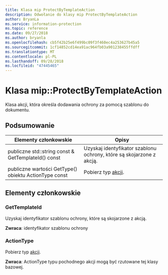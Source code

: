 ```yaml
---
title: Klasa mip ProtectByTemplateAction
description: Odwołanie do klasy mip ProtectByTemplateAction
author: BryanLa
ms.service: information-protection
ms.topic: reference
ms.date: 09/27/2018
ms.author: bryanla
ms.openlocfilehash: cb5f42b25e6f499bc09f3f460ec4a253627b45a5
ms.sourcegitcommit: 1cf14852cd14ea91ac964fb03a901238455ffdff
ms.translationtype: MT
ms.contentlocale: pl-PL
ms.lasthandoff: 09/28/2018
ms.locfileid: "47445465"
---
```

# <a name="class-mipprotectbytemplateaction"></a>Klasa mip::ProtectByTemplateAction 
Klasa akcji, która określa dodawania ochrony za pomocą szablonu do dokumentu.
  
## <a name="summary"></a>Podsumowanie
 Elementy członkowskie                        | Opisy                                
--------------------------------|---------------------------------------------
 publiczne std::string const & GetTemplateId() const  |  Uzyskaj identyfikator szablonu ochrony, które są skojarzone z akcją.
 publiczne wartości GetType() obiektu ActionType const  |  Pobierz typ [akcji](class_mip_action.md).
  
## <a name="members"></a>Elementy członkowskie
  
### <a name="gettemplateid"></a>GetTemplateId
Uzyskaj identyfikator szablonu ochrony, które są skojarzone z akcją.

  
**Zwraca**: identyfikator szablonu ochrony
  
### <a name="actiontype"></a>ActionType
Pobierz typ [akcji](class_mip_action.md).

  
**Zwraca**: ActionType typu pochodnego akcji mogą być rzutowane tej klasy bazowej.